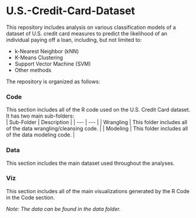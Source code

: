 # U.S.-Credit-Card-Dataset
This repository includes analysis on various classification models of a dataset of U.S. credit card measures to predict the likelihood of an individual paying off a loan, including, but not limited to:
   - k-Nearest Neighbor (kNN)  
   - K-Means Clustering  
   - Support Vector Machine (SVM)    
   - Other methods  
  
The repository is organized as follows:  
### Code   
This section includes all of the R code used on the U.S. Credit Card dataset. It has two main sub-folders:  
| Sub-Folder | Description |
| --- | --- |
| Wrangling | This folder includes all of the data wrangling/cleansing code. |
| Modeling | This folder includes all of the data modeling code. |

### Data  
This section includes the main dataset used throughout the analyses.  

### Viz  
This section includes all of the main visualizations generated by the R Code in the Code section.  
  
*Note: The data can be found in the data folder.*